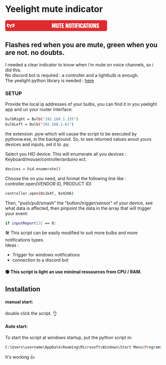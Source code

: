 # Yeelight mute indicator
![image](https://raw.githubusercontent.com/Moringar/YeelightNotifications/main/yeemute.png?token=GHSAT0AAAAAACODXPV2BXNBTVBDFBGRVD7AZP6DDXQ)
## Flashes red when you are mute, green when you are not. no doubts.

I needed a clear indicator to know when i'm mute on voice channels, so i did this.<br>
No discord bot is required : a controller and a lightbulb is enough. <br>
The yeelight python library is needed : [here](https://gitlab.com/stavros/python-yeelight)


### SETUP


Provide the local ip addresses of your bulbs, you can find it in you yeelight app and un your router interface:
```sh
bulbRight = Bulb("192.168.1.155")
bulbLeft = Bulb("192.168.1.61")
```

the extension .pyw which will cause the script to be executed by pythonw.exe, in the background. So, to see returned values avout yours devices and inputs, set it to .py.



Select you HID device:
This will enumerate all you devices : Keyboard/mouse/controller/arduino ect.
```sh
devices = hid.enumerate()
```
Choose the on you need, and format the following line like : controller.open(VENDOR ID, PRODUCT ID)
```sh
controller.open(0x1b4f, 0x9206)
```

Then, "push/pull/smash" the "button/trigger/sensor" of your device, see what data is affected, then pinpoint the data in the array that will trigger your event:
```sh
if inputReport[3] == 8:
```


🛠️ This script can be easily modified to suit more bulbs and more notifications types.<br>
Ideas :
- Trigger for windows notifications
- connection to a discord bot

#### 🟢 This script is light an use minimal ressources from CPU / RAM.

## Installation
#### manual start:
double click the script. 👌

#### Auto start:
To start the script at windows startup, put the python script in:
```sh
C:\Users\username\AppData\Roaming\Microsoft\Windows\Start Menu\Programs\Startup
```
It's working 👍
